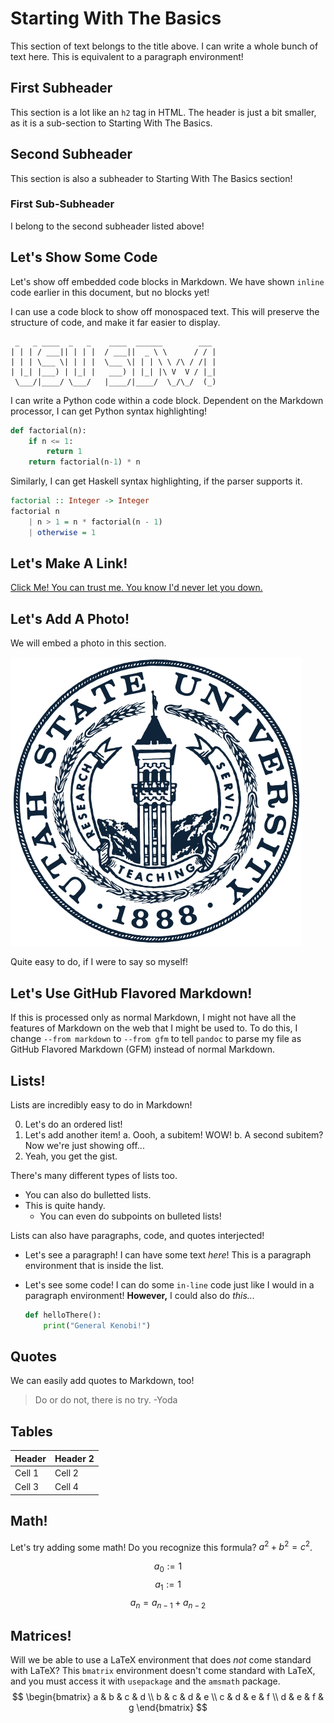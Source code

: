 # Starting With The Basics

This section of text belongs to the title above. I can write a whole bunch of text here. This is equivalent to a paragraph environment! 

## First Subheader

This section is a lot like an `h2` tag in HTML. The header is just a bit smaller, as it is a sub-section to Starting With The Basics. 

## Second Subheader
This section is also a subheader to Starting With The Basics section!

### First Sub-Subheader
I belong to the second subheader listed above!

## Let's Show Some Code
Let's show off embedded code blocks in Markdown. We have shown `inline` code earlier in this document, but no blocks yet!

I can use a code block to show off monospaced text. This will preserve the structure of code, and make it far easier to display.

```
 _   _ ____  _   _    ____  ______        ___ 
| | | / ___|| | | |  / ___||  _ \ \      / / |
| | | \___ \| | | |  \___ \| | | \ \ /\ / /| |
| |_| |___) | |_| |   ___) | |_| |\ V  V / |_|
 \___/|____/ \___/   |____/|____/  \_/\_/  (_)
```

I can write a Python code within a code block. Dependent on the Markdown processor, I can get Python syntax highlighting!

```python
def factorial(n):
    if n <= 1:
        return 1
    return factorial(n-1) * n
```

Similarly, I can get Haskell syntax highlighting, if the parser supports it.

```Haskell
factorial :: Integer -> Integer
factorial n
    | n > 1 = n * factorial(n - 1)
    | otherwise = 1
```

## Let's Make A Link!
[Click Me! You can trust me. You know I'd never let you down.](https://www.youtube.com/watch?v=dQw4w9WgXcQ)

## Let's Add A Photo!

We will embed a photo in this section.

![](img/USU.svg)

Quite easy to do, if I were to say so myself!

## Let's Use GitHub Flavored Markdown!
If this is processed only as normal Markdown, I might not have all the features of Markdown on the web that I might be used to. To do this, I change `--from markdown` to `--from gfm` to tell `pandoc` to parse my file as GitHub Flavored Markdown (GFM) instead of normal Markdown.

## Lists!
Lists are incredibly easy to do in Markdown!

0.  Let's do an ordered list!
0.  Let's add another item!
    a.  Oooh, a subitem! WOW!
    b.  A second subitem? Now we're just showing off...
0.  Yeah, you get the gist.

There's many different types of lists too.

*   You can also do bulletted lists.
*   This is quite handy.
    *   You can even do subpoints on bulleted lists!

Lists can also have paragraphs, code, and quotes interjected!

*   Let's see a paragraph!
    I can have some text *here*! This is a paragraph environment that is inside the list.
*   Let's see some code! 
    I can do some `in-line` code just like I would in a paragraph environment! **However,** I could also do *this...*

    ```python
    def helloThere():
        print("General Kenobi!")
    ```


## Quotes

We can easily add quotes to Markdown, too!

> Do or do not, there is no try. -Yoda

## Tables

Header | Header 2
------ | --------
Cell 1 | Cell 2
Cell 3 | Cell 4

## Math!

Let's try adding some math! Do you recognize this formula? $a^2 + b^2 = c^2$. 

$$ a_0 := 1 $$
$$ a_1 := 1 $$ 
$$ a_n = a_{n-1} + a_{n-2}$$

## Matrices!

Will we be able to use a LaTeX environment that does *not* come standard with LaTeX? This `bmatrix` environment doesn't come standard with LaTeX, and you must access it with `usepackage` and the `amsmath` package. 
$$
\begin{bmatrix}
  a & b & c & d \\
  b & c & d & e \\
  c & d & e & f \\
  d & e & f & g
\end{bmatrix}
$$
